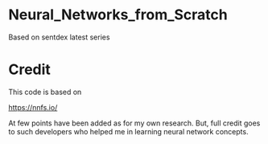 # Neural_Networks_from_Scratch
Based on sentdex latest series

# Credit

This code is based on

https://nnfs.io/

At few points have been added as for my own research. But, full credit goes to such developers who helped me in learning neural network concepts.
